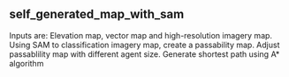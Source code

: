 ## self_generated_map_with_sam
Inputs are: Elevation map, vector map and high-resolution imagery map. Using SAM to classification imagery map, create a passability map.
Adjust passablility map with different agent size.
Generate shortest path using A* algorithm
